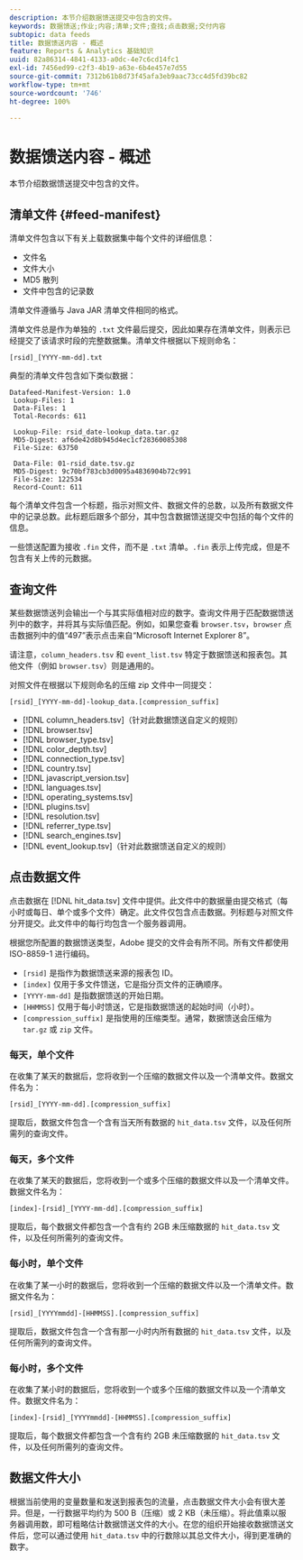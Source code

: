 ```yaml
---
description: 本节介绍数据馈送提交中包含的文件。
keywords: 数据馈送;作业;内容;清单;文件;查找;点击数据;交付内容
subtopic: data feeds
title: 数据馈送内容 - 概述
feature: Reports & Analytics 基础知识
uuid: 82a86314-4841-4133-a0dc-4e7c6cd14fc1
exl-id: 7456ed99-c2f3-4b19-a63e-6b4e457e7d55
source-git-commit: 7312b61b8d73f45afa3eb9aac73cc4d5fd39bc82
workflow-type: tm+mt
source-wordcount: '746'
ht-degree: 100%

---
```


# 数据馈送内容 - 概述

本节介绍数据馈送提交中包含的文件。

## 清单文件  {#feed-manifest}

清单文件包含以下有关上载数据集中每个文件的详细信息：

* 文件名
* 文件大小
* MD5 散列
* 文件中包含的记录数

清单文件遵循与 Java JAR 清单文件相同的格式。

清单文件总是作为单独的 `.txt` 文件最后提交，因此如果存在清单文件，则表示已经提交了该请求时段的完整数据集。清单文件根据以下规则命名：

```text
[rsid]_[YYYY-mm-dd].txt
```

典型的清单文件包含如下类似数据：

```text
Datafeed-Manifest-Version: 1.0
 Lookup-Files: 1
 Data-Files: 1
 Total-Records: 611

 Lookup-File: rsid_date-lookup_data.tar.gz
 MD5-Digest: af6de42d8b945d4ec1cf28360085308
 File-Size: 63750

 Data-File: 01-rsid_date.tsv.gz
 MD5-Digest: 9c70bf783cb3d0095a4836904b72c991
 File-Size: 122534
 Record-Count: 611
```

每个清单文件包含一个标题，指示对照文件、数据文件的总数，以及所有数据文件中的记录总数。此标题后跟多个部分，其中包含数据馈送提交中包括的每个文件的信息。

一些馈送配置为接收 `.fin` 文件，而不是 `.txt` 清单。`.fin` 表示上传完成，但是不包含有关上传的元数据。

## 查询文件

某些数据馈送列会输出一个与其实际值相对应的数字。查询文件用于匹配数据馈送列中的数字，并将其与实际值匹配。例如，如果您查看 `browser.tsv`，`browser` 点击数据列中的值“497”表示点击来自“Microsoft Internet Explorer 8”。

请注意，`column_headers.tsv` 和 `event_list.tsv` 特定于数据馈送和报表包。其他文件（例如 `browser.tsv`）则是通用的。

对照文件在根据以下规则命名的压缩 zip 文件中一同提交：

```text
[rsid]_[YYYY-mm-dd]-lookup_data.[compression_suffix]
```

* [!DNL column_headers.tsv]（针对此数据馈送自定义的规则）
* [!DNL browser.tsv]
* [!DNL browser_type.tsv]
* [!DNL color_depth.tsv]
* [!DNL connection_type.tsv]
* [!DNL country.tsv]
* [!DNL javascript_version.tsv]
* [!DNL languages.tsv]
* [!DNL operating_systems.tsv]
* [!DNL plugins.tsv]
* [!DNL resolution.tsv]
* [!DNL referrer_type.tsv]
* [!DNL search_engines.tsv]
* [!DNL event_lookup.tsv]（针对此数据馈送自定义的规则）

## 点击数据文件

点击数据在 [!DNL hit_data.tsv] 文件中提供。此文件中的数据量由提交格式（每小时或每日、单个或多个文件）确定。此文件仅包含点击数据。列标题与对照文件分开提交。此文件中的每行均包含一个服务器调用。

根据您所配置的数据馈送类型，Adobe 提交的文件会有所不同。所有文件都使用 ISO-8859-1 进行编码。

* `[rsid]` 是指作为数据馈送来源的报表包 ID。
* `[index]` 仅用于多文件馈送，它是指分页文件的正确顺序。
* `[YYYY-mm-dd]` 是指数据馈送的开始日期。
* `[HHMMSS]` 仅用于每小时馈送，它是指数据馈送的起始时间（小时）。
* `[compression_suffix]` 是指使用的压缩类型。通常，数据馈送会压缩为 `tar.gz` 或 `zip` 文件。

### 每天，单个文件

在收集了某天的数据后，您将收到一个压缩的数据文件以及一个清单文件。数据文件名为：

`[rsid]_[YYYY-mm-dd].[compression_suffix]`

提取后，数据文件包含一个含有当天所有数据的 `hit_data.tsv` 文件，以及任何所需列的查询文件。

### 每天，多个文件

在收集了某天的数据后，您将收到一个或多个压缩的数据文件以及一个清单文件。数据文件名为：

`[index]-[rsid]_[YYYY-mm-dd].[compression_suffix]`

提取后，每个数据文件都包含一个含有约 2GB 未压缩数据的 `hit_data.tsv` 文件，以及任何所需列的查询文件。

### 每小时，单个文件

在收集了某一小时的数据后，您将收到一个压缩的数据文件以及一个清单文件。数据文件名为：

`[rsid]_[YYYYmmdd]-[HHMMSS].[compression_suffix]`

提取后，数据文件包含一个含有那一小时内所有数据的 `hit_data.tsv` 文件，以及任何所需列的查询文件。

### 每小时，多个文件

在收集了某小时的数据后，您将收到一个或多个压缩的数据文件以及一个清单文件。数据文件名为：

`[index]-[rsid]_[YYYYmmdd]-[HHMMSS].[compression_suffix]`

提取后，每个数据文件都包含一个含有约 2GB 未压缩数据的 `hit_data.tsv` 文件，以及任何所需列的查询文件。

## 数据文件大小

根据当前使用的变量数量和发送到报表包的流量，点击数据文件大小会有很大差异。但是，一行数据平均约为 500 B（压缩）或 2 KB（未压缩）。将此值乘以服务器调用数，即可粗略估计数据馈送文件的大小。在您的组织开始接收数据馈送文件后，您可以通过使用 `hit_data.tsv` 中的行数除以其总文件大小，得到更准确的数字。
